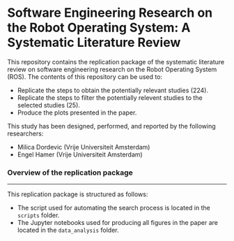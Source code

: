 # Software Engineering Research on the Robot Operating System: A Systematic Literature Review

This repository contains the replication package of the systematic literature review on software engineering research on the Robot Operating System (ROS). 
The contents of this repository can be used to:

- Replicate the steps to obtain the potentially relevant studies (224).
- Replicate the steps to filter the potentially relevent studies to the selected studies (25).
- Produce the plots presented in the paper.

This study has been designed, performed, and reported by the following researchers:

- Milica Dordevic (Vrije Universiteit Amsterdam)
- Engel Hamer (Vrije Universiteit Amsterdam)

### Overview of the replication package
---

This replication package is structured as follows:

- The script used for automating the search process is located in the `scripts` folder.
- The Jupyter notebooks used for producing all figures in the paper are located in the `data_analysis` folder.
